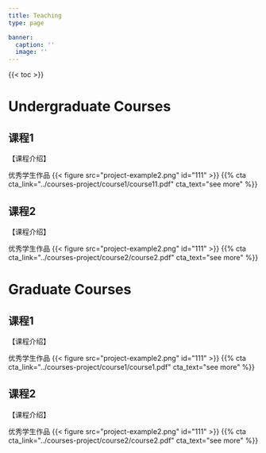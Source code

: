 ```yaml
---
title: Teaching
type: page

banner:
  caption: ''
  image: ''
---
```

{{< toc >}}

# Undergraduate Courses

## 课程1
【课程介绍】

优秀学生作品
{{< figure src="project-example2.png" id="111" >}}
{{% cta cta_link="../courses-project/course1/course11.pdf" cta_text="see more" %}}

## 课程2
【课程介绍】

优秀学生作品
{{< figure src="project-example2.png" id="111" >}}
{{% cta cta_link="../courses-project/course2/course2.pdf" cta_text="see more" %}}

# Graduate Courses

## 课程1
【课程介绍】

优秀学生作品
{{< figure src="project-example2.png" id="111" >}}
{{% cta cta_link="../courses-project/course1/course1.pdf" cta_text="see more" %}}

## 课程2
【课程介绍】

优秀学生作品
{{< figure src="project-example2.png" id="111" >}}
{{% cta cta_link="../courses-project/course2/course2.pdf" cta_text="see more" %}}


